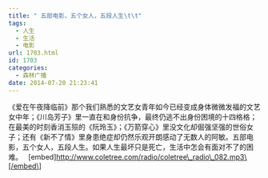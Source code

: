 ```yaml
---
title: " 五部电影，五个女人，五段人生\t\t"
tags:
  - 人生
  - 生活
  - 电影
url: 1703.html
id: 1703
categories:
  - 森林广播
date: 2014-07-20 21:23:41
---
```


《爱在午夜降临前》那个我们熟悉的文艺女青年如今已经变成身体微微发福的文艺女中年；《川岛芳子》里一直在和身份抗争，最终仍逃不出身份困境的十四格格；在最美的时刻香消玉殒的《阮玲玉》；《万箭穿心》里没文化却倔强坚强的世俗女子；还有《新不了情》里身患绝症却仍然乐观开朗感动了无数人的阿敏。五部电影，五个女人，五段人生。如果人生最坏只是死亡，生活中怎会有面对不了的困难。   \[embed\]http://www.coletree.com/radio/coletree\_radio\_082.mp3\[/embed\]